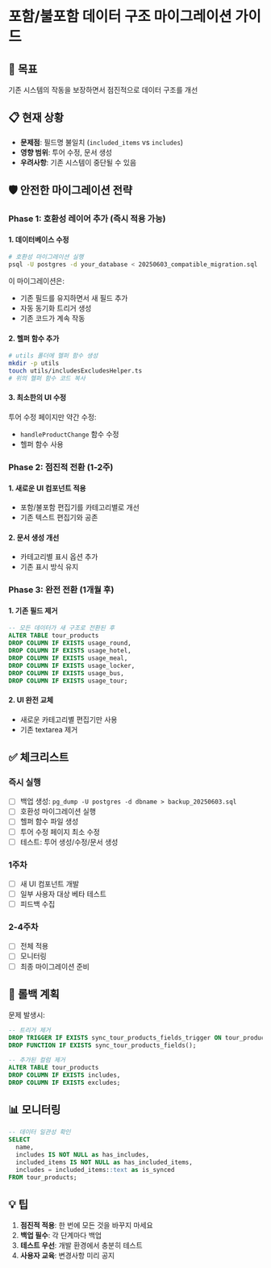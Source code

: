 # 포함/불포함 데이터 구조 마이그레이션 가이드

## 🎯 목표
기존 시스템의 작동을 보장하면서 점진적으로 데이터 구조를 개선

## 📋 현재 상황
- **문제점**: 필드명 불일치 (`included_items` vs `includes`)
- **영향 범위**: 투어 수정, 문서 생성
- **우려사항**: 기존 시스템이 중단될 수 있음

## 🛡️ 안전한 마이그레이션 전략

### Phase 1: 호환성 레이어 추가 (즉시 적용 가능)

#### 1. 데이터베이스 수정
```bash
# 호환성 마이그레이션 실행
psql -U postgres -d your_database < 20250603_compatible_migration.sql
```

이 마이그레이션은:
- 기존 필드를 유지하면서 새 필드 추가
- 자동 동기화 트리거 생성
- 기존 코드가 계속 작동

#### 2. 헬퍼 함수 추가
```bash
# utils 폴더에 헬퍼 함수 생성
mkdir -p utils
touch utils/includesExcludesHelper.ts
# 위의 헬퍼 함수 코드 복사
```

#### 3. 최소한의 UI 수정
투어 수정 페이지만 약간 수정:
- `handleProductChange` 함수 수정
- 헬퍼 함수 사용

### Phase 2: 점진적 전환 (1-2주)

#### 1. 새로운 UI 컴포넌트 적용
- 포함/불포함 편집기를 카테고리별로 개선
- 기존 텍스트 편집기와 공존

#### 2. 문서 생성 개선
- 카테고리별 표시 옵션 추가
- 기존 표시 방식 유지

### Phase 3: 완전 전환 (1개월 후)

#### 1. 기존 필드 제거
```sql
-- 모든 데이터가 새 구조로 전환된 후
ALTER TABLE tour_products 
DROP COLUMN IF EXISTS usage_round,
DROP COLUMN IF EXISTS usage_hotel,
DROP COLUMN IF EXISTS usage_meal,
DROP COLUMN IF EXISTS usage_locker,
DROP COLUMN IF EXISTS usage_bus,
DROP COLUMN IF EXISTS usage_tour;
```

#### 2. UI 완전 교체
- 새로운 카테고리별 편집기만 사용
- 기존 textarea 제거

## ✅ 체크리스트

### 즉시 실행
- [ ] 백업 생성: `pg_dump -U postgres -d dbname > backup_20250603.sql`
- [ ] 호환성 마이그레이션 실행
- [ ] 헬퍼 함수 파일 생성
- [ ] 투어 수정 페이지 최소 수정
- [ ] 테스트: 투어 생성/수정/문서 생성

### 1주차
- [ ] 새 UI 컴포넌트 개발
- [ ] 일부 사용자 대상 베타 테스트
- [ ] 피드백 수집

### 2-4주차
- [ ] 전체 적용
- [ ] 모니터링
- [ ] 최종 마이그레이션 준비

## 🚨 롤백 계획

문제 발생시:
```sql
-- 트리거 제거
DROP TRIGGER IF EXISTS sync_tour_products_fields_trigger ON tour_products;
DROP FUNCTION IF EXISTS sync_tour_products_fields();

-- 추가된 컬럼 제거
ALTER TABLE tour_products 
DROP COLUMN IF EXISTS includes,
DROP COLUMN IF EXISTS excludes;
```

## 📊 모니터링

```sql
-- 데이터 일관성 확인
SELECT 
  name,
  includes IS NOT NULL as has_includes,
  included_items IS NOT NULL as has_included_items,
  includes = included_items::text as is_synced
FROM tour_products;
```

## 💡 팁
1. **점진적 적용**: 한 번에 모든 것을 바꾸지 마세요
2. **백업 필수**: 각 단계마다 백업
3. **테스트 우선**: 개발 환경에서 충분히 테스트
4. **사용자 교육**: 변경사항 미리 공지